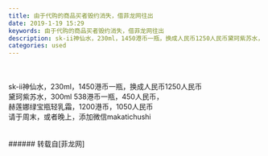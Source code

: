 ```yaml
---
title: 由于代购的商品买者毁约消失，借菲龙网往出
date: 2019-1-19 15:29
keywords: 由于代购的商品买者毁约消失，借菲龙网往出
description: sk-ii神仙水，230ml，1450港币一瓶，换成人民币1250人民币黛珂紫苏水，300ml 538港币一瓶，450人民币，赫莲娜绿宝瓶轻乳霜，1200港币，1050人民币请于周末，或者晚上，添加微信makatichushi
categories: used
---
```

<td class="t_f" id="postmessage_2740788">

<br/>
<br/>
sk-ii神仙水，230ml，1450港币一瓶，换成人民币1250人民币<br/>
黛珂紫苏水，300ml 538港币一瓶，450人民币，<br/>
赫莲娜绿宝瓶轻乳霜，1200港币，1050人民币<br/>
请于周末，或者晚上，添加微信makatichushi<br/>
<img alt="" border="0" class="zoom" data-cf-modified-bad4072457e80fa7016b5b2c-="" file="http://www.flw.ph/data/appbyme/upload/image/201901/19/RaahLXpDHUAJ.jpg" id="aimg_sP3P5" lazyloadthumb="1" onclick="" onmouseover="" src="http://www.flw.ph/data/appbyme/upload/image/201901/19/RaahLXpDHUAJ.jpg"/><br/>
<img alt="" border="0" class="zoom" data-cf-modified-bad4072457e80fa7016b5b2c-="" file="http://www.flw.ph/data/appbyme/upload/image/201901/19/wn9sYt2HFZr2.jpg" id="aimg_HlfVN" lazyloadthumb="1" onclick="" onmouseover="" src="http://www.flw.ph/data/appbyme/upload/image/201901/19/wn9sYt2HFZr2.jpg"/><br/>
<img alt="" border="0" class="zoom" data-cf-modified-bad4072457e80fa7016b5b2c-="" file="http://www.flw.ph/data/appbyme/upload/image/201901/19/P1QPOX9hj5th.jpg" id="aimg_CXXtz" lazyloadthumb="1" onclick="" onmouseover="" src="http://www.flw.ph/data/appbyme/upload/image/201901/19/P1QPOX9hj5th.jpg"/><br/>
<img alt="" border="0" class="zoom" data-cf-modified-bad4072457e80fa7016b5b2c-="" file="http://www.flw.ph/data/appbyme/upload/image/201901/19/NmpS6RZQYv3z.jpg" id="aimg_hy4l2" lazyloadthumb="1" onclick="" onmouseover="" src="http://www.flw.ph/data/appbyme/upload/image/201901/19/NmpS6RZQYv3z.jpg"/><br/>
<br/>
<br/>
</td>
###### 转载自[菲龙网]